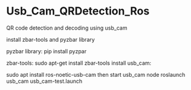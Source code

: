 # Usb_Cam_QRDetection_Ros

QR code detection and decoding using usb_cam

install zbar-tools and pyzbar library

pyzbar library:
pip install pyzpar

zbar-tools:
sudo apt-get install zbar-tools
install usb_cam: 

sudo apt install ros-noetic-usb-cam
then start usb_cam node
roslaunch usb_cam usb_cam-test.launch

